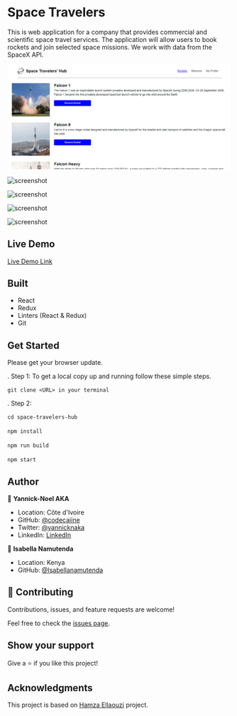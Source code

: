 # Space Travelers

This is web application for a company that provides commercial and scientific space travel services. The application will allow users to book rockets and join selected space missions.
We work with  data from the SpaceX API.

![screenshot](./src/assets/img/capstone1.PNG)

![screenshot](./src/images/img/capstone2.PNG)

![screenshot](./src/images/img/capstone3.PNG)

![screenshot](./src/images/img/capstone4.PNG)

![screenshot](./src/images/img/capstone5.PNG)


## Live Demo

[Live Demo Link](https://space-travelers-hub-aka.netlify.app/)

## Built 

- React
- Redux
- Linters (React & Redux)
- Git

## Get Started

Please get your browser update.

. Step 1:  To get a local copy up and running follow these simple steps.
   ```
   git clone <URL> in your terminal
   ```

. Step 2: 
   ```
   cd space-travelers-hub

   npm install

   npm run build

   npm start 
   ```

## Author

👤 **Yannick-Noel AKA**

- Location: Côte d'Ivoire
- GitHub: [@codecaiine](https://github.com/codecaiine)
- Twitter: [@yannicknaka](https://twitter.com/yannicknaka)
- LinkedIn: [LinkedIn](https://www.linkedin.com/in/yannick-no%C3%ABl-aka/)

👤 **Isabella Namutenda**

- Location: Kenya
- GitHub: [@Isabellanamutenda](https://github.com/Isabellanamutenda)

## 🤝 Contributing

Contributions, issues, and feature requests are welcome!

Feel free to check the [issues page](https://github.com/codecaiine/space-travelers-hub/issues).

## Show your support

Give a ⭐️ if you like this project!

## Acknowledgments
This project is based on  [Hamza Ellaouzi](https://github.com/Hamzaoutdoors) project.

